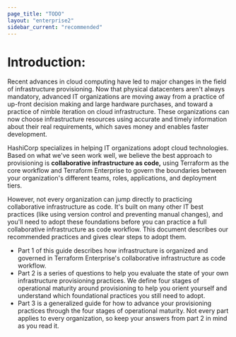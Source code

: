 ```yaml
---
page_title: "TODO"
layout: "enterprise2"
sidebar_current: "recommended"
---
```


# Introduction:



Recent advances in cloud computing have led to major changes in the field of infrastructure provisioning. Now that physical datacenters aren't always mandatory, advanced IT organizations are moving away from a practice of up-front decision making and large hardware purchases, and toward a practice of nimble iteration on cloud infrastructure. These organizations can now choose infrastructure resources using accurate and timely information about their real requirements, which saves money and enables faster development.

HashiCorp specializes in helping IT organizations adopt cloud technologies. Based on what we've seen work well, we believe the best approach to provisioning is **collaborative infrastructure as code,** using Terraform as the core workflow and Terraform Enterprise to govern the boundaries between your organization's different teams, roles, applications, and deployment tiers.

However, not every organization can jump directly to practicing collaborative infrastructure as code. It's built on many other IT best practices (like using version control and preventing manual changes), and you'll need to adopt these foundations before you can practice a full collaborative infrastructure as code workflow. This document describes our recommended practices and gives clear steps to adopt them.

* Part 1 of this guide describes how infrastructure is organized and governed in Terraform Enterprise's collaborative infrastructure as code workflow.
* Part 2 is a series of questions to help you evaluate the state of your own infrastructure provisioning practices. We define four stages of operational maturity around provisioning to help you orient yourself and understand which foundational practices you still need to adopt.
* Part 3 is a generalized guide for how to advance your provisioning practices through the four stages of operational maturity. Not every part applies to every organization, so keep your answers from part 2 in mind as you read it.
